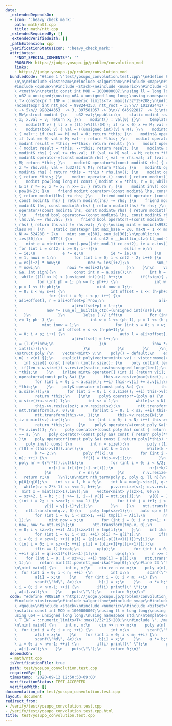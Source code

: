 ```yaml
---
data:
  _extendedDependsOn:
  - icon: ':heavy_check_mark:'
    path: math/ntt.cpp
    title: math/ntt.cpp
  _extendedRequiredBy: []
  _extendedVerifiedWith: []
  _pathExtension: cpp
  _verificationStatusIcon: ':heavy_check_mark:'
  attributes:
    '*NOT_SPECIAL_COMMENTS*': ''
    PROBLEM: https://judge.yosupo.jp/problem/convolution_mod
    links:
    - https://judge.yosupo.jp/problem/convolution_mod
  bundledCode: "#line 1 \"test/yosupo_convolution.test.cpp\"\n#define PROBLEM \"https://judge.yosupo.jp/problem/convolution_mod\"\
    \n\n\n#include <iostream>\n#include <algorithm>\n#include <map>\n#include <set>\n\
    #include <queue>\n#include <stack>\n#include <numeric>\n#include <bitset>\n#include\
    \ <cmath>\n\nstatic const int MOD = 1000000007;\nusing ll = long long;\nusing\
    \ u32 = unsigned;\nusing u64 = unsigned long long;\nusing namespace std;\n\ntemplate<class\
    \ T> constexpr T INF = ::numeric_limits<T>::max()/32*15+208;\n\n#line 1 \"math/ntt.cpp\"\
    \nconstexpr int ntt_mod = 998244353, ntt_root = 3;\n// 1012924417 -> 5, 924844033\
    \ -> 5\n// 998244353  -> 3, 897581057 -> 3\n// 645922817  -> 3;\ntemplate <u32\
    \ M>\nstruct modint {\n    u32 val;\npublic:\n    static modint raw(int v) { modint\
    \ x; x.val = v; return x; }\n    modint() : val(0) {}\n    template <class T>\n\
    \    modint(T v) { ll x = (ll)(v%(ll)(M)); if (x < 0) x += M; val = u32(x); }\n\
    \    modint(bool v) { val = ((unsigned int)(v) % M); }\n    modint& operator++()\
    \ { val++; if (val == M) val = 0; return *this; }\n    modint& operator--() {\
    \ if (val == 0) val = M; val--; return *this; }\n    modint operator++(int) {\
    \ modint result = *this; ++*this; return result; }\n    modint operator--(int)\
    \ { modint result = *this; --*this; return result; }\n    modint& operator+=(const\
    \ modint& rhs) { val += rhs.val; if (val >= M) val -= M; return *this; }\n   \
    \ modint& operator-=(const modint& rhs) { val -= rhs.val; if (val >= M) val +=\
    \ M; return *this; }\n    modint& operator*=(const modint& rhs) { u64 z = val;\
    \ z *= rhs.val; val = (u32)(z % M); return *this; }\n    modint& operator/=(const\
    \ modint& rhs) { return *this = *this * rhs.inv(); }\n    modint operator+() const\
    \ { return *this; }\n    modint operator-() const { return modint() - *this; }\n\
    \    modint pow(long long n) const { modint x = *this, r = 1; while (n) { if (n\
    \ & 1) r *= x; x *= x; n >>= 1; } return r; }\n    modint inv() const { return\
    \ pow(M-2); }\n    friend modint operator+(const modint& lhs, const modint& rhs)\
    \ { return modint(lhs) += rhs; }\n    friend modint operator-(const modint& lhs,\
    \ const modint& rhs) { return modint(lhs) -= rhs; }\n    friend modint operator*(const\
    \ modint& lhs, const modint& rhs) { return modint(lhs) *= rhs; }\n    friend modint\
    \ operator/(const modint& lhs, const modint& rhs) { return modint(lhs) /= rhs;\
    \ }\n    friend bool operator==(const modint& lhs, const modint& rhs) { return\
    \ lhs.val == rhs.val; }\n    friend bool operator!=(const modint& lhs, const modint&\
    \ rhs) { return lhs.val != rhs.val; }\n};\nusing mint = modint<998244353>;\n\n\
    class NTT {\n    static constexpr int max_base = 20, maxN = 1 << max_base; //\
    \ N <= 524288 * 2\n    mint sum_e[30], sum_ie[30];\n\npublic:\n    mint es[30],\
    \ ies[30];\n    NTT() {\n        int cnt2 = __builtin_ctz(ntt_mod-1);\n\n    \
    \    mint e = mint(ntt_root).pow((ntt_mod-1) >> cnt2), ie = e.inv();\n       \
    \ for (int i = cnt2; i >= 0; i--){\n            es[i] = e;\n            ies[i]\
    \ = ie;\n            e *= e;\n            ie *= ie;\n        }\n        mint now\
    \ = 1, nowi = 1;\n        for (int i = 0; i < cnt2 - 2; i++) {\n            sum_e[i]\
    \ = es[i+2] * now;\n            now *= ies[i+2];\n            sum_ie[i] = ies[i+2]\
    \ * nowi;\n            nowi *= es[i+2];\n        }\n    }\n\n    void transform(vector<mint>\
    \ &a, int sign){\n        const int n = a.size();\n        int h = 0;\n      \
    \  while ((1U << h) < (unsigned int)(n)) h++;\n        if(!sign){ // fft\n   \
    \         for (int ph = 1; ph <= h; ph++) {\n                int w = 1 << (ph-1),\
    \ p = 1 << (h-ph);\n                mint now = 1;\n                for (int s\
    \ = 0; s < w; s++) {\n                    int offset = s << (h-ph+1);\n      \
    \              for (int i = 0; i < p; i++) {\n                        auto l =\
    \ a[i+offset], r = a[i+offset+p]*now;\n                        a[i+offset] = l+r;\n\
    \                        a[i+offset+p] = l-r;\n                    }\n       \
    \             now *= sum_e[__builtin_ctz(~(unsigned int)(s))];\n             \
    \   }\n            }\n        }else { // ifft\n            for (int ph = h; ph\
    \ >= 1; ph--) {\n                int w = 1 << (ph-1), p = 1 << (h-ph);\n     \
    \           mint inow = 1;\n                for (int s = 0; s < w; s++) {\n  \
    \                  int offset = s << (h-ph+1);\n                    for (int i\
    \ = 0; i < p; i++) {\n                        auto l = a[i+offset], r = a[i+offset+p];\n\
    \                        a[i+offset] = l+r;\n                        a[i+offset+p]\
    \ = (l-r)*inow;\n                    }\n                    inow *= sum_ie[__builtin_ctz(~(unsigned\
    \ int)(s))];\n                }\n            }\n        }\n    }\n};\n\nNTT ntt;\n\
    \nstruct poly {\n    vector<mint> v;\n    poly() = default;\n    explicit poly(int\
    \ n) : v(n) {};\n    explicit poly(vector<mint> vv) : v(std::move(vv)) {};\n \
    \   int size() const {return (int)v.size(); }\n    poly cut(int len){\n      \
    \  if(len < v.size()) v.resize(static_cast<unsigned long>(len));\n        return\
    \ *this;\n    }\n    inline mint& operator[] (int i) {return v[i]; }\n    poly&\
    \ operator+=(const poly &a) {\n        this->v.resize(max(size(), a.size()));\n\
    \        for (int i = 0; i < a.size(); ++i) this->v[i] += a.v[i];\n        return\
    \ *this;\n    }\n    poly& operator-=(const poly &a) {\n        this->v.resize(max(size(),\
    \ a.size()));\n        for (int i = 0; i < a.size(); ++i) this->v[i] -= a.v[i];\n\
    \        return *this;\n    }\n\n    poly& operator*=(poly a) {\n        int N\
    \ = size()+a.size()-1;\n        int sz = 1;\n        while(sz < N) sz <<= 1;\n\
    \        this->v.resize(sz); a.v.resize(sz);\n        ntt.transform(this->v, 0);\
    \ ntt.transform(a.v, 0);\n        for(int i = 0; i < sz; ++i) this->v[i] *= a.v[i];\n\
    \        ntt.transform(this->v, 1);\n        this->v.resize(N);\n        mint\
    \ iz = mint(sz).inv();\n        for (int i = 0; i < N; i++) this->v[i] *= iz;\n\
    \        return *this;\n    }\n    poly& operator/=(const poly &a){ return (*this\
    \ *= a.inv()); }\n    poly operator+(const poly &a) const { return poly(*this)\
    \ += a; }\n    poly operator-(const poly &a) const { return poly(*this) -= a;\
    \ }\n    poly operator*(const poly &a) const { return poly(*this) *= a; }\n\n\
    \    poly inv() const {\n        int n = size();\n        poly r(1);\n       \
    \ r[0] = (this->v[0]).inv();\n        int k = 1;\n        while(k < n){\n    \
    \        k *= 2;\n            poly ff(k);\n            for (int i = 0; i < min(k,\
    \ n); ++i) {\n                ff[i] = this->v[i];\n            }\n           \
    \ poly nr = (r*r*ff).cut(k);\n            for (int i = 0; i < k/2; ++i) {\n  \
    \              nr[i] = (r[i]+r[i]-nr[i]);\n                nr[i+k/2] = -nr[i+k/2];\n\
    \            }\n            r = nr;\n        }\n        r.v.resize(n);\n     \
    \   return r;\n    }\n};\n\nmint nth_term(poly p, poly q, ll n){\n    if(!n) return\
    \ p[0]/q[0];\n    int sz = 1, h = 0;\n    int k = max(p.size(), q.size());\n \
    \   while(sz < 2*k-1) sz <<= 1, h++;\n    p.v.resize(sz); q.v.resize(sz);\n  \
    \  mint x = mint(sz>>1).inv();\n    vector<mint> y(sz>>1, 0);\n    for (int j\
    \ = sz>>2, i = h; j; j >>= 1, i--) y[j] = ntt.ies[i];\n    y[0] = 1;\n    for\
    \ (int i = 2; i < sz>>1; i <<= 1) {\n        for (int j = i+1; j < 2*i; ++j) {\n\
    \            y[j] = y[j-i]*y[i];\n        }\n    }\n    ntt.transform(p.v, 0);\n\
    \    ntt.transform(q.v, 0);\n    poly tmp(sz>>1);\n    auto up = [&](poly &A){\n\
    \        for (int i = 0; i < sz>>1; ++i) tmp[i] = A[i];\n        ntt.transform(tmp.v,\
    \ 1);\n        mint now = x;\n        for (int i = 0; i < sz>>1; ++i) tmp[i] *=\
    \ now, now *= ntt.es[h];\n        ntt.transform(tmp.v, 0);\n        for (int i\
    \ = 0; i < sz>>1; ++i) A[i|(sz>>1)] = tmp[i];\n    };\n    int ika = h;\n    while(n){\n\
    \        for (int i = 0; i < sz; ++i) p[i] *= q[i^1];\n        if(n&1) for (int\
    \ i = 0; i < sz>>1; ++i) p[i] = (p[i<<1]-p[(i<<1)|1])*y[i];\n        else for\
    \ (int i = 0; i < sz>>1; ++i) p[i] = (p[i<<1]+p[(i<<1)|1]);\n        ika++;\n\
    \        if(n == 1) break;\n        up(p);\n        for (int i = 0; i < sz>>1;\
    \ ++i) q[i] = q[i<<1]*q[(i<<1)|1];\n        up(q);\n        n >>= 1;\n    }\n\
    \    for (int i = 0; i < sz>>1; ++i) tmp[i] = p[i];\n    ntt.transform(tmp.v,\
    \ 1);\n    return mint(2).pow(ntt_mod-ika)*tmp[0];\n}\n#line 23 \"test/yosupo_convolution.test.cpp\"\
    \n\nint main() {\n    int n, m;\n    cin >> n >> m;\n    poly a(n), b(m);\n  \
    \  for (int i = 0; i < n; ++i) {\n        int x;\n        scanf(\"%d\", &x);\n\
    \        a[i] = x;\n    }\n    for (int i = 0; i < m; ++i) {\n        int x;\n\
    \        scanf(\"%d\", &x);\n        b[i] = x;\n    }\n    a *= b;\n    for (int\
    \ i = 0; i < n+m-1; ++i) {\n        if(i) printf(\" \");\n        printf(\"%d\"\
    , a[i].val);\n    }\n    puts(\"\");\n    return 0;\n}\n"
  code: "#define PROBLEM \"https://judge.yosupo.jp/problem/convolution_mod\"\n\n\n\
    #include <iostream>\n#include <algorithm>\n#include <map>\n#include <set>\n#include\
    \ <queue>\n#include <stack>\n#include <numeric>\n#include <bitset>\n#include <cmath>\n\
    \nstatic const int MOD = 1000000007;\nusing ll = long long;\nusing u32 = unsigned;\n\
    using u64 = unsigned long long;\nusing namespace std;\n\ntemplate<class T> constexpr\
    \ T INF = ::numeric_limits<T>::max()/32*15+208;\n\n#include \"../math/ntt.cpp\"\
    \n\nint main() {\n    int n, m;\n    cin >> n >> m;\n    poly a(n), b(m);\n  \
    \  for (int i = 0; i < n; ++i) {\n        int x;\n        scanf(\"%d\", &x);\n\
    \        a[i] = x;\n    }\n    for (int i = 0; i < m; ++i) {\n        int x;\n\
    \        scanf(\"%d\", &x);\n        b[i] = x;\n    }\n    a *= b;\n    for (int\
    \ i = 0; i < n+m-1; ++i) {\n        if(i) printf(\" \");\n        printf(\"%d\"\
    , a[i].val);\n    }\n    puts(\"\");\n    return 0;\n}"
  dependsOn:
  - math/ntt.cpp
  isVerificationFile: true
  path: test/yosupo_convolution.test.cpp
  requiredBy: []
  timestamp: '2020-09-12 12:50:53+09:00'
  verificationStatus: TEST_ACCEPTED
  verifiedWith: []
documentation_of: test/yosupo_convolution.test.cpp
layout: document
redirect_from:
- /verify/test/yosupo_convolution.test.cpp
- /verify/test/yosupo_convolution.test.cpp.html
title: test/yosupo_convolution.test.cpp
---
```

